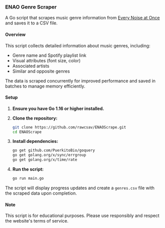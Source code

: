 ### ENAO Genre Scraper

A Go script that scrapes music genre information from [Every Noise at Once](https://everynoise.com) and saves it to a CSV file.

#### Overview
This script collects detailed information about music genres, including:
- Genre name and Spotify playlist link
- Visual attributes (font size, color)
- Associated artists
- Similar and opposite genres

The data is scraped concurrently for improved performance and saved in batches to manage memory efficiently.

#### Setup

1. **Ensure you have Go 1.16 or higher installed.**

2. **Clone the repository:**
    ```bash
    git clone https://github.com/rawcsav/ENAOScrape.git
    cd ENAOScrape
    ```

3. **Install dependencies:**
    ```bash
    go get github.com/PuerkitoBio/goquery
    go get golang.org/x/sync/errgroup
    go get golang.org/x/time/rate
    ```

4. **Run the script:**
    ```bash
    go run main.go
    ```

The script will display progress updates and create a `genres.csv` file with the scraped data upon completion.

#### Note
This script is for educational purposes. Please use responsibly and respect the website's terms of service.
